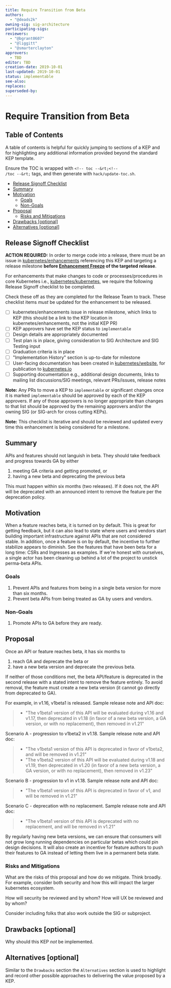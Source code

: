 ```yaml
---
title: Require Transition from Beta
authors:
  - "@deads2k"
owning-sig: sig-architecture
participating-sigs:
reviewers:
  - "@bgrant0607"
  - "@liggitt"
  - "@smarterclayton"
approvers:
  - TBD
editor: TBD
creation-date: 2019-10-01
last-updated: 2019-10-01
status: implementable
see-also:
replaces:
superseded-by:
---
```


# Require Transition from Beta

## Table of Contents

A table of contents is helpful for quickly jumping to sections of a KEP and for highlighting any additional information provided beyond the standard KEP template.

Ensure the TOC is wrapped with <code>&lt;!-- toc --&rt;&lt;!-- /toc --&rt;</code> tags, and then generate with `hack/update-toc.sh`.

<!-- toc -->
- [Release Signoff Checklist](#release-signoff-checklist)
- [Summary](#summary)
- [Motivation](#motivation)
  - [Goals](#goals)
  - [Non-Goals](#non-goals)
- [Proposal](#proposal)
  - [Risks and Mitigations](#risks-and-mitigations)
- [Drawbacks [optional]](#drawbacks-optional)
- [Alternatives [optional]](#alternatives-optional)
<!-- /toc -->

## Release Signoff Checklist

**ACTION REQUIRED:** In order to merge code into a release, there must be an issue in [kubernetes/enhancements] referencing this KEP and targeting a release milestone **before [Enhancement Freeze](https://github.com/kubernetes/sig-release/tree/master/releases)
of the targeted release**.

For enhancements that make changes to code or processes/procedures in core Kubernetes i.e., [kubernetes/kubernetes], we require the following Release Signoff checklist to be completed.

Check these off as they are completed for the Release Team to track. These checklist items _must_ be updated for the enhancement to be released.

- [ ] kubernetes/enhancements issue in release milestone, which links to KEP (this should be a link to the KEP location in kubernetes/enhancements, not the initial KEP PR)
- [ ] KEP approvers have set the KEP status to `implementable`
- [ ] Design details are appropriately documented
- [ ] Test plan is in place, giving consideration to SIG Architecture and SIG Testing input
- [ ] Graduation criteria is in place
- [ ] "Implementation History" section is up-to-date for milestone
- [ ] User-facing documentation has been created in [kubernetes/website], for publication to [kubernetes.io]
- [ ] Supporting documentation e.g., additional design documents, links to mailing list discussions/SIG meetings, relevant PRs/issues, release notes

**Note:** Any PRs to move a KEP to `implementable` or significant changes once it is marked `implementable` should be approved by each of the KEP approvers. If any of those approvers is no longer appropriate than changes to that list should be approved by the remaining approvers and/or the owning SIG (or SIG-arch for cross cutting KEPs).

**Note:** This checklist is iterative and should be reviewed and updated every time this enhancement is being considered for a milestone.

[kubernetes.io]: https://kubernetes.io/
[kubernetes/enhancements]: https://github.com/kubernetes/enhancements/issues
[kubernetes/kubernetes]: https://github.com/kubernetes/kubernetes
[kubernetes/website]: https://github.com/kubernetes/website

## Summary

APIs and features should not languish in beta.  They should take feedback and progress towards GA by either
1. meeting GA criteria and getting promoted, or
2. having a new beta and deprecating the previous beta
  
This must happen within six months (two releases).  If it does not,
the API will be deprecated with an announced intent to remove the feature per the deprecation policy.

## Motivation

When a feature reaches beta, it is turned on by default.  This is great for getting feedback, but it can also lead to state
where users and vendors start building important infrastructure against APIs that are not considered stable.
In addition, once a feature is on by default, the incentive to further stabilize appears to diminish.
See the features that have been beta for a long time: CSRs and Ingresses as examples.
If we're honest with ourselves, a single actor has been cleaning up behind a lot of the project to unstick perma-beta APIs.

[experience reports]: https://github.com/golang/go/wiki/ExperienceReports

### Goals

1. Prevent APIs and features from being in a single beta version for more than six months.
2. Prevent beta APIs from being treated as GA by users and vendors.

### Non-Goals

1. Promote APIs to GA before they are ready.

## Proposal

Once an API or feature reaches beta, it has six months to 
1. reach GA and deprecate the beta or 
2. have a new beta version and deprecate the previous beta.

If neither of those conditions met, the beta API/feature is deprecated in the second release with a stated intent to remove the feature entirely.
To avoid removal, the feature must create a new beta version (it cannot go directly from deprecated to GA).

For example, in v1.16, v1beta1 is released. Sample release note and API doc:
> * "The v1beta1 version of this API will be evaluated during v1.16 and v1.17, then deprecated in v1.18 (in favor of a new beta version, a GA version, or with no replacement), then removed in v1.21"

Scenario A - progression to v1beta2 in v1.18. Sample release note and API doc:
> * "The v1beta1 version of this API is deprecated in favor of v1beta2, and will be removed in v1.21"
> * "The v1beta2 version of this API will be evaluated during v1.18 and v1.19, then deprecated in v1.20 (in favor of a new beta version, a GA version, or with no replacement), then removed in v1.23"

Scenario B - progression to v1 in v1.18. Sample release note and API doc:
> * "The v1beta1 version of this API is deprecated in favor of v1, and will be removed in v1.21"

Scenario C - deprecation with no replacement. Sample release note and API doc:
> * "The v1beta1 version of this API is deprecated with no replacement, and will be removed in v1.21"

By regularly having new beta versions, we can ensure that consumers will not grow long running dependencies on particular betas which could pin design decisions.
It will also create an incentive for feature authors to push their features to GA instead of letting them live in a permanent beta state. 

### Risks and Mitigations

What are the risks of this proposal and how do we mitigate.
Think broadly.
For example, consider both security and how this will impact the larger kubernetes ecosystem.

How will security be reviewed and by whom?
How will UX be reviewed and by whom?

Consider including folks that also work outside the SIG or subproject.

## Drawbacks [optional]

Why should this KEP _not_ be implemented.

## Alternatives [optional]

Similar to the `Drawbacks` section the `Alternatives` section is used to highlight and record other possible approaches to delivering the value proposed by a KEP.

